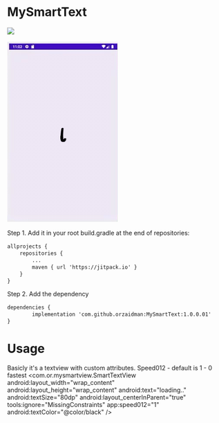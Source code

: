 # MySmartText
[![](https://jitpack.io/v/orzaidman/MySmartText.svg)](https://jitpack.io/#orzaidman/MySmartText)

![](https://github.com/orzaidman/MySmartText/blob/master/smart.gif)

Step 1. Add it in your root build.gradle at the end of repositories:

	allprojects {
		repositories {
			...
			maven { url 'https://jitpack.io' }
		}
	}
Step 2. Add the dependency

	dependencies {
	        implementation 'com.github.orzaidman:MySmartText:1.0.0.01'
	}
	
	
	
# Usage
Basicly it's a textview with custom attributes.
Speed012 - default is 1 - 0 fastest
    <com.or.mysmartview.SmartTextView
    android:layout_width="wrap_content"
    android:layout_height="wrap_content"
    android:text="loading.."
    android:textSize="80dp"
    android:layout_centerInParent="true"
    tools:ignore="MissingConstraints"
    app:speed012="1"
        android:textColor="@color/black"
        />
